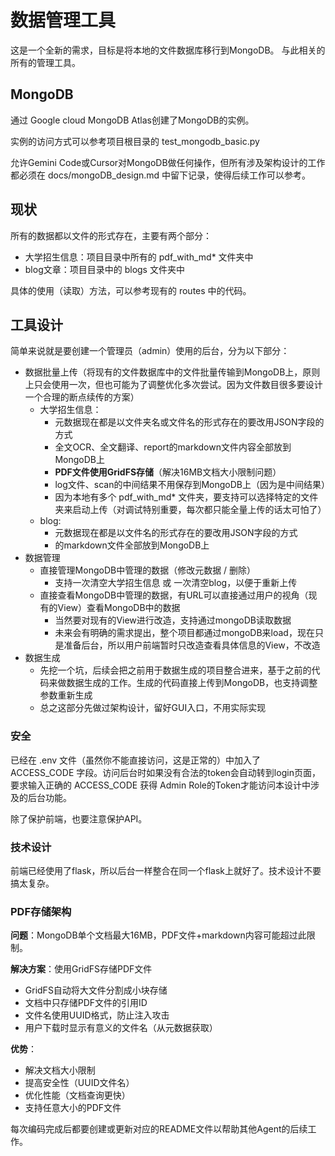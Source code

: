 # 数据管理工具

这是一个全新的需求，目标是将本地的文件数据库移行到MongoDB。
与此相关的所有的管理工具。

## MongoDB

通过 Google cloud MongoDB Atlas创建了MongoDB的实例。

实例的访问方式可以参考项目根目录的 test_mongodb_basic.py

允许Gemini Code或Cursor对MongoDB做任何操作，但所有涉及架构设计的工作都必须在 docs/mongoDB_design.md 中留下记录，使得后续工作可以参考。

## 现状

所有的数据都以文件的形式存在，主要有两个部分：

 - 大学招生信息：项目目录中所有的 pdf_with_md* 文件夹中
 - blog文章：项目目录中的 blogs 文件夹中

 具体的使用（读取）方法，可以参考现有的 routes 中的代码。

## 工具设计

简单来说就是要创建一个管理员（admin）使用的后台，分为以下部分：

 - 数据批量上传（将现有的文件数据库中的文件批量传输到MongoDB上，原则上只会使用一次，但也可能为了调整优化多次尝试。因为文件数目很多要设计一个合理的断点续传的方案）
    - 大学招生信息：
        - 元数据现在都是以文件夹名或文件名的形式存在的要改用JSON字段的方式
        - 全文OCR、全文翻译、report的markdown文件内容全部放到MongoDB上
        - **PDF文件使用GridFS存储**（解决16MB文档大小限制问题）
        - log文件、scan的中间结果不用保存到MongoDB上（因为是中间结果）
        - 因为本地有多个 pdf_with_md* 文件夹，要支持可以选择特定的文件夹来启动上传（对调试特别重要，每次都只能全量上传的话太可怕了）
    - blog:
        - 元数据现在都是以文件名的形式存在的要改用JSON字段的方式
        - 的markdown文件全部放到MongoDB上
 - 数据管理
    - 直接管理MongoDB中管理的数据（修改元数据 / 删除）
        - 支持一次清空大学招生信息 或 一次清空blog，以便于重新上传
    - 直接查看MongoDB中管理的数据，有URL可以直接通过用户的视角（现有的View）查看MongoDB中的数据
        - 当然要对现有的View进行改造，支持通过mongoDB读取数据
        - 未来会有明确的需求提出，整个项目都通过mongoDB来load，现在只是准备后台，所以用户前端暂时只改造查看具体信息的View，不改造
 - 数据生成
    - 先挖一个坑，后续会把之前用于数据生成的项目整合进来，基于之前的代码来做数据生成的工作。生成的代码直接上传到MongoDB，也支持调整参数重新生成
    - 总之这部分先做过架构设计，留好GUI入口，不用实际实现

### 安全

已经在 .env 文件（虽然你不能直接访问，这是正常的）中加入了 ACCESS_CODE 字段。访问后台时如果没有合法的token会自动转到login页面，要求输入正确的 ACCESS_CODE 获得 Admin Role的Token才能访问本设计中涉及的后台功能。

除了保护前端，也要注意保护API。

### 技术设计

前端已经使用了flask，所以后台一样整合在同一个flask上就好了。技术设计不要搞太复杂。

### PDF存储架构

**问题**：MongoDB单个文档最大16MB，PDF文件+markdown内容可能超过此限制。

**解决方案**：使用GridFS存储PDF文件
- GridFS自动将大文件分割成小块存储
- 文档中只存储PDF文件的引用ID
- 文件名使用UUID格式，防止注入攻击
- 用户下载时显示有意义的文件名（从元数据获取）

**优势**：
- 解决文档大小限制
- 提高安全性（UUID文件名）
- 优化性能（文档查询更快）
- 支持任意大小的PDF文件

每次编码完成后都要创建或更新对应的README文件以帮助其他Agent的后续工作。